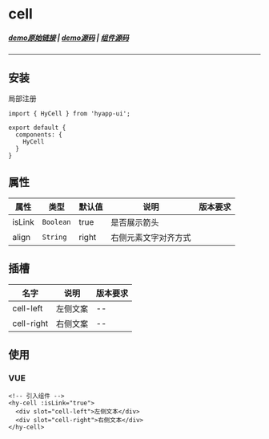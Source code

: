 # cell
##### [demo原始链接](http://172.17.16.112:8888/examples/#/cell) | [demo源码](http://gitlab.jr.2345.net/finance_h5/h5_hyapp-ui/blob/dev/examples/routers/cell.vue) | [组件源码](http://gitlab.jr.2345.net/finance_h5/h5_hyapp-ui/tree/dev/src/packages/cell)
---

## 安装
局部注册
```js{1,5}
import { HyCell } from 'hyapp-ui';

export default {
  components: {
    HyCell
  }
}
```

## 属性

| 属性 | 类型 | 默认值 | 说明 | 版本要求 |
| --- | --- | --- | --- | --- |
| isLink | `Boolean` | true | 是否展示箭头 | |
| align | `String` | right | 右侧元素文字对齐方式 | |

## 插槽

| 名字 | 说明 | 版本要求 |
| --- | --- | --- |
| cell-left | 左侧文案 | -- |
| cell-right | 右侧文案 | -- |
## 使用

### VUE
```vue
<!-- 引入组件 -->
<hy-cell :isLink="true">
  <div slot="cell-left">左侧文本</div>
  <div slot="cell-right">右侧文本</div>
</hy-cell>
```
